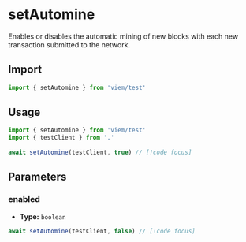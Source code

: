 # setAutomine

Enables or disables the automatic mining of new blocks with each new transaction submitted to the network.

## Import 

```ts
import { setAutomine } from 'viem/test'
```

## Usage

```ts
import { setAutomine } from 'viem/test'
import { testClient } from '.'
 
await setAutomine(testClient, true) // [!code focus]
```

## Parameters

### enabled

- **Type:** `boolean`

```ts
await setAutomine(testClient, false) // [!code focus]
```